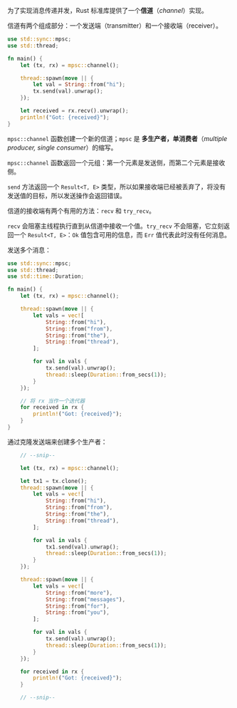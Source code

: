 为了实现消息传递并发，Rust 标准库提供了一个**信道**（*channel*）实现。

信道有两个组成部分：一个发送端（transmitter）和一个接收端（receiver）。

```rust
use std::sync::mpsc;
use std::thread;

fn main() {
    let (tx, rx) = mpsc::channel();

    thread::spawn(move || {
        let val = String::from("hi");
        tx.send(val).unwrap();
    });

    let received = rx.recv().unwrap();
    println!("Got: {received}");
}
```

`mpsc::channel` 函数创建一个新的信道；`mpsc` 是 **多生产者，单消费者**（*multiple producer, single consumer*）的缩写。

`mpsc::channel` 函数返回一个元组：第一个元素是发送侧，而第二个元素是接收侧。

`send` 方法返回一个 `Result<T, E>` 类型，所以如果接收端已经被丢弃了，将没有发送值的目标，所以发送操作会返回错误。

信道的接收端有两个有用的方法：`recv` 和 `try_recv`。

`recv` 会阻塞主线程执行直到从信道中接收一个值。`try_recv` 不会阻塞，它立刻返回一个 `Result<T, E>`：`Ok` 值包含可用的信息，而 `Err` 值代表此时没有任何消息。

发送多个消息：

```rust
use std::sync::mpsc;
use std::thread;
use std::time::Duration;

fn main() {
    let (tx, rx) = mpsc::channel();

    thread::spawn(move || {
        let vals = vec![
            String::from("hi"),
            String::from("from"),
            String::from("the"),
            String::from("thread"),
        ];

        for val in vals {
            tx.send(val).unwrap();
            thread::sleep(Duration::from_secs(1));
        }
    });

    // 将 rx 当作一个迭代器
    for received in rx {
        println!("Got: {received}");
    }
}
```

通过克隆发送端来创建多个生产者：

```rust
    // --snip--

    let (tx, rx) = mpsc::channel();

    let tx1 = tx.clone();
    thread::spawn(move || {
        let vals = vec![
            String::from("hi"),
            String::from("from"),
            String::from("the"),
            String::from("thread"),
        ];

        for val in vals {
            tx1.send(val).unwrap();
            thread::sleep(Duration::from_secs(1));
        }
    });

    thread::spawn(move || {
        let vals = vec![
            String::from("more"),
            String::from("messages"),
            String::from("for"),
            String::from("you"),
        ];

        for val in vals {
            tx.send(val).unwrap();
            thread::sleep(Duration::from_secs(1));
        }
    });

    for received in rx {
        println!("Got: {received}");
    }

    // --snip--
```

